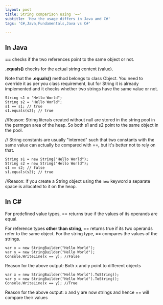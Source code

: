 ```yaml
---
layout: post
title: String comparison using '=='
subtitle: 'How the usage differs in Java and C#'
tags: 'C#,Java,Fundamentals,Java vs C#'

---
```


## In Java

**==** checks if the two references point to the same object or not.

**.equals()** checks for the actual string content (value).

  

Note that the **.equals()** method belongs to class Object. You need to override it as per you class requirement, but for String it is already implemented and it checks whether two strings have the same value or not.

    String s1 = "Hello World";    
    String s2 = "Hello World";    
    s1 == s1; // true    
    s1.equals(s2); // true


//Reason: String literals created without null are stored in the string pool in the permgen area of the heap. So both s1 and s2 point to the same object in the pool.

// String constants are usually "interned" such that two constants with the same value can actually be compared with ==, but it's better not to rely on that.

  

    String s1 = new String("Hello World");    
    String s2 = new String("Hello World");    
    s1 == s2; // false    
    s1.equals(s2); // true

  

//Reason: If you create a String object using the `new` keyword a separate space is allocated to it on the heap.

  

## In C#

For predefined value types, == returns true if the values of its operands are equal.

For reference types **other than string**, == returns true if its two operands refer to the same object. For the string type, == compares the values of the strings.

  

    var x = new StringBuilder("Hello World");    
    var y = new StringBuilder("Hello World");    
    Console.WriteLine(x == y); //False

  Reason for the above output: Both x and y point to different objects

    var x = new StringBuilder("Hello World").ToString();    
    var y = new StringBuilder("Hello World").ToString();
    Console.WriteLine(x == y); //True

  Reason for the above output: x and y are now strings and hence == will compare their values



